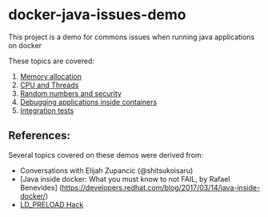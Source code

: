 # docker-java-issues-demo
This project is a demo for commons issues when running java applications on docker

These topics are covered:

1. [Memory allocation](./memory-sample)
2. [CPU and Threads](./cpu-sample)
3. [Random numbers and security](./entropy-sample)
4. [Debugging applications inside containers](./debugging-sample)
5. [Integration tests](./integration-tests-sample)

## References:

Several topics covered on these demos were derived from:

- Conversations with Elijah Zupancic (@shitsukoisaru)
- [Java inside docker: What you must know to not FAIL, by Rafael Benevides]
(https://developers.redhat.com/blog/2017/03/14/java-inside-docker/)
- [LD_PRELOAD Hack](https://stackoverflow.com/questions/22741859/deceive-the-jvm-about-the-number-of-available-cores-on-linux/22762558#22762558)

